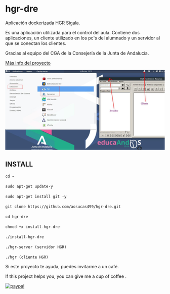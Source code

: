 # hgr-dre

Aplicación dockerizada HGR Sigala.

Es una aplicación utilizada para el control del aula. Contiene dos aplicaciones, un cliente utilizado en los pc's del alumnado y un servidor al que se conectan los clientes. 

Gracias al equipo del CGA de la Consejería de la Junta de Andalucía.

[Más info del proyecto](https://github.com/aosucas499/hgr-dre/wiki)

![](https://github.com/aosucas499/hgr-dre/raw/hgr-working/testing/hgr-info.jpg)

## INSTALL

    cd ~
    
    sudo apt-get update-y
    
    sudo apt-get install git -y

    git clone https://github.com/aosucas499/hgr-dre.git

    cd hgr-dre
    
    chmod +x install-hgr-dre
    
    ./install-hgr-dre
    
    ./hgr-server (servidor HGR)
    
    ./hgr (cliente HGR)




Si este proyecto te ayuda, puedes invitarme a un café.


If this project helps you,  you can give me a cup of coffee .


[![paypal](https://www.paypalobjects.com/en_US/i/btn/btn_donateCC_LG.gif)](https://www.paypal.com/donate?business=FUMT27MVTRTHJ&no_recurring=0&item_name=Proyectos+TIC+Andaluc%C3%ADa&currency_code=EUR)

